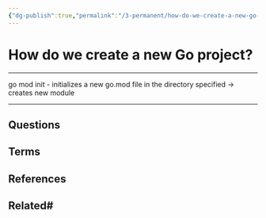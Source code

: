 ```yaml
---
{"dg-publish":true,"permalink":"/3-permanent/how-do-we-create-a-new-go-project/","tags":["code/go","type/permanent"],"created":"2023-08-03T06:57:32.605-05:00","updated":"2023-09-05T14:33:07.079-05:00"}
---
```


# How do we create a new Go project?
---
go mod init - initializes a new go.mod file in the directory specified -> creates new module
 
---
## Questions
## Terms

## References

## Related# 
